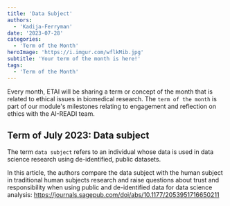 ```yaml
---
title: 'Data Subject'
authors:
  - 'Kadija-Ferryman'
date: '2023-07-28'
categories:
  - 'Term of the Month'
heroImage: 'https://i.imgur.com/wflkMib.jpg'
subtitle: 'Your term of the month is here!'
tags:
  - 'Term of the Month'
---
```


Every month, ETAI will be sharing a term or concept of the month that is related to ethical issues in biomedical research. The `term of the month` is part of our module's milestones relating to engagement and reflection on ethics with the AI-READI team.

## Term of July 2023: Data subject

The term `data subject` refers to an individual whose data is used in data science research using de-identified, public datasets.

In this article, the authors compare the data subject with the human subject in traditional human subjects research and raise questions about trust and responsibility when using public and de-identified data for data science analysis: <https://journals.sagepub.com/doi/abs/10.1177/2053951716650211>
